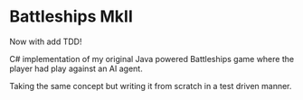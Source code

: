 # Battleships MkII #

Now with add TDD!

C# implementation of my original Java powered Battleships game where the player had play
against an AI agent.

Taking the same concept but writing it from scratch in a test driven manner.